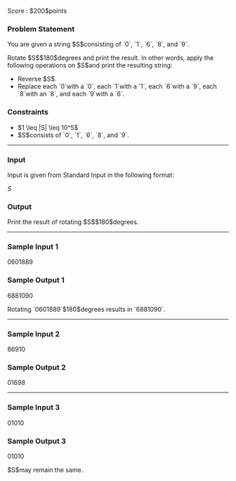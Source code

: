 
<div>

<span>

<span>

<p>
Score : $200$points
</p>

<div>

<section>

### **Problem Statement**

<p>
You are given a string $S$consisting of `0`, `1`, `6`, `8`, and `9`.
</p>

<p>
Rotate $S$$180$degrees and print the result. In other words, apply the following operations on $S$and print the resulting string:
</p>

<ul>

<li>
Reverse $S$.
</li>

<li>
Replace each `0`with a `0`, each `1`with a `1`, each `6`with a `9`, each `8`with an `8`, and each `9`with a `6`.
</li>

</ul>

</section>

</div>

<div>

<section>

### **Constraints**

<ul>

<li>
$1 \leq |S| \leq 10^5$
</li>

<li>
$S$consists of `0`, `1`, `6`, `8`, and `9`.
</li>

</ul>

</section>

</div>

---

<div>

<div>

<section>

### **Input**

<p>
Input is given from Standard Input in the following format:
</p>

<div>

$S$
</div>

</section>

</div>

<div>

<section>

### **Output**

<p>
Print the result of rotating $S$$180$degrees.
</p>

</section>

</div>

</div>

---

<div>

<section>

### **Sample Input 1**

<div>

0601889

</div>

</section>

</div>

<div>

<section>

### **Sample Output 1**

<div>

6881090

</div>

<p>
Rotating `0601889`$180$degrees results in `6881090`.
</p>

</section>

</div>

---

<div>

<section>

### **Sample Input 2**

<div>

86910

</div>

</section>

</div>

<div>

<section>

### **Sample Output 2**

<div>

01698

</div>

</section>

</div>

---

<div>

<section>

### **Sample Input 3**

<div>

01010

</div>

</section>

</div>

<div>

<section>

### **Sample Output 3**

<div>

01010

</div>

<p>
$S$may remain the same.
</p>

</section>

</div>

</span>

</span>

</div>
